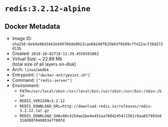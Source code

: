 # `redis:3.2.12-alpine`

## Docker Metadata

- Image ID: `sha256:6e94a98d3442e94970dde0013cae68240f025b63f0109cff422acf26d272d13b`
- Created: `2018-10-02T18:11:39.455059106Z`
- Virtual Size: ~ 22.89 Mb  
  (total size of all layers on-disk)
- Arch: `linux`/`amd64`
- Entrypoint: `["docker-entrypoint.sh"]`
- Command: `["redis-server"]`
- Environment:
  - `PATH=/usr/local/sbin:/usr/local/bin:/usr/sbin:/usr/bin:/sbin:/bin`
  - `REDIS_VERSION=3.2.12`
  - `REDIS_DOWNLOAD_URL=http://download.redis.io/releases/redis-3.2.12.tar.gz`
  - `REDIS_DOWNLOAD_SHA=98c4254ae1be4e452aa7884245471501c9aa657993e0318d88f048093e7f88fd`
